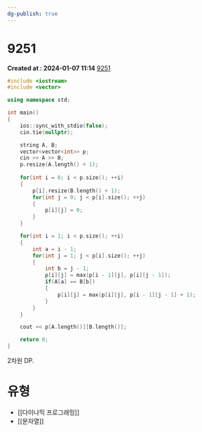 ```yaml
---
dg-publish: true
---
```


# 9251 
**Created at : 2024-01-07 11:14**
[9251](https://www.acmicpc.net/problem/9251)

```cpp
#include <iostream>
#include <vector>

using namespace std;

int main()
{
    ios::sync_with_stdio(false);
    cin.tie(nullptr);

    string A, B;
    vector<vector<int>> p;
    cin >> A >> B;
    p.resize(A.length() + 1);
    
    for(int i = 0; i < p.size(); ++i)
    {
        p[i].resize(B.length() + 1);
        for(int j = 0; j < p[i].size(); ++j)
        {
            p[i][j] = 0;
        }
    }

    for(int i = 1; i < p.size(); ++i)
    {
        int a = i - 1;
        for(int j = 1; j < p[i].size(); ++j)
        {
            int b = j - 1;
            p[i][j] = max(p[i - 1][j], p[i][j - 1]);
            if(A[a] == B[b])
            {
                p[i][j] = max(p[i][j], p[i - 1][j - 1] + 1);
            }
        }
    }

    cout << p[A.length()][B.length()];

    return 0;
}
```

2차원 DP.

# 유형
- [[다이나믹 프로그래밍]]
- [[문자열]]

